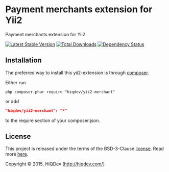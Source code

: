 Payment merchants extension for Yii2
====================================

Payment merchants extension for Yii2

[![Latest Stable Version](https://poser.pugx.org/hiqdev/yii2-merchant/v/stable)](//packagist.org/packages/hiqdev/yii2-merchant)
[![Total Downloads](https://poser.pugx.org/hiqdev/yii2-merchant/downloads)](//packagist.org/packages/hiqdev/yii2-merchant)
[![Dependency Status](https://www.versioneye.com/php/hiqdev:yii2-merchant/dev-master/badge.svg)](https://www.versioneye.com/php/hiqdev:yii2-merchant/dev-master)

## Installation

The preferred way to install this yii2-extension is through [composer](http://getcomposer.org/download/).

Either run

```
php composer.phar require "hiqdev/yii2-merchant"
```

or add

```json
"hiqdev/yii2-merchant": "*"
```

to the require section of your composer.json.

## License

This project is released under the terms of the BSD-3-Clause [license](https://github.com/hiqdev/yii2-merchant/blob/master/LICENSE).
Read more [here](http://choosealicense.com/licenses/bsd-3-clause).

Copyright © 2015, HiQDev (http://hiqdev.com/)
